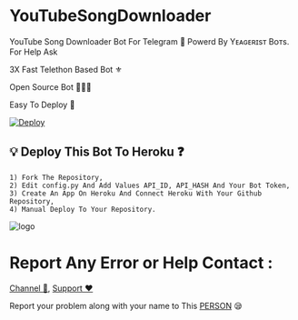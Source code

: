 # YouTubeSongDownloader
YouTube Song Downloader Bot For Telegram 🔮 Powerd By Yᴇᴀɢᴇʀɪsᴛ Bᴏᴛs. For Help Ask

3X Fast Telethon Based Bot ⚜

Open Source Bot 👨🏻‍💻

Easy To Deploy 🤗


[![Deploy](https://www.herokucdn.com/deploy/button.svg)](https://heroku.com/deploy?template=https://github.com/BXBots/YouTubeSongbot)



## 💡 Deploy This Bot To Heroku ❓️
```
1) Fork The Repository,
2) Edit config.py And Add Values API_ID, API_HASH And Your Bot Token,
3) Create An App On Heroku And Connect Heroku With Your Github Repository, 
4) Manual Deploy To Your Repository. 
```
![logo](https://telegra.ph/file/fa8c6789618a67b14f725.jpg)

# Report Any Error or Help Contact :
[Channel 💬](https://t.me/Animemusicarchive6), 
[Support ❤️](https://t.me/Yeageristbots) 

Report your problem along with your name to This [PERSON](https://t.me/Yeageristbotsdev) 😪

